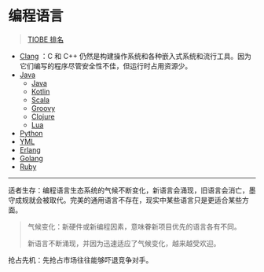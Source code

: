 # 编程语言

> [TIOBE 排名](https://www.tiobe.com/tiobe-index/)

* [Clang](编程语言/Clang/) ：C 和 C++ 仍然是构建操作系统和各种嵌入式系统和流行工具。因为它们编写的程序尽管安全性不佳，但运行时占用资源少。
* [Java](编程语言/Java/)
  * [Java](编程语言/Java/Javalang/)
  * [Kotlin](编程语言/Java/Kotlin/) 
  * [Scala](编程语言/Java/Scala/)
  * [Groovy](编程语言/Java/Groovy/)
  * [Clojure](编程语言/Java/Clojure/)
  * [Lua](编程语言/Java/Lua/)
* [Python](编程语言/Python/)
* [YML](编程语言/YML/)
* [Erlang](编程语言/Erlang/)
* [Golang](编程语言/Golang/)
* [Ruby](编程语言/Ruby/)

***

适者生存：编程语言生态系统的气候不断变化，新语言会涌现，旧语言会消亡，墨守成规就会被取代。完美的通用语言不存在，现实中某些语言只是更适合某些方面。

> 气候变化：新硬件或新编程因素，意味眷新项目优先的语言各有不同。
>
> 新语言不断涌现，并因为迅速适应了气候变化，越来越受欢迎。

抢占先机：先抢占市场往往能够吓退竞争对手。
